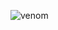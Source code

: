 ![venom](https://capsule-render.vercel.app/api?type=waving&height=200&text=MinHub🤔&fontSize=70&color=0:6C0345,100:DC6B19&stroke=F7C566)
